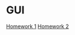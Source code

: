 # GUI

[Homework 1](https://loganinwood.github.io/GUI/HW1/)
[Homework 2](https://loganinwood.github.io/GUI/HW2/)
